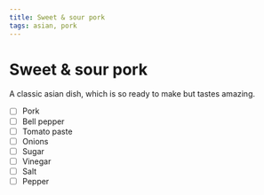 ```yaml
---
title: Sweet & sour pork
tags: asian, pork
---
```


# Sweet & sour pork

A classic asian dish, which is so ready to make but tastes amazing.

- [ ] Pork
- [ ] Bell pepper
- [ ] Tomato paste
- [ ] Onions
- [ ] Sugar
- [ ] Vinegar
- [ ] Salt
- [ ] Pepper
